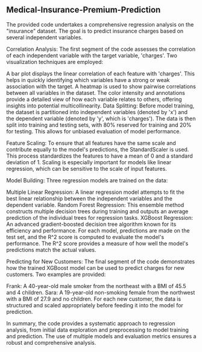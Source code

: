 ## Medical-Insurance-Premium-Prediction

The provided code undertakes a comprehensive regression analysis on the "insurance" dataset. The goal is to predict insurance charges based on several independent variables.

Correlation Analysis:
The first segment of the code assesses the correlation of each independent variable with the target variable, 'charges'. Two visualization techniques are employed:

A bar plot displays the linear correlation of each feature with 'charges'. This helps in quickly identifying which variables have a strong or weak association with the target.
A heatmap is used to show pairwise correlations between all variables in the dataset. The color intensity and annotations provide a detailed view of how each variable relates to others, offering insights into potential multicollinearity.
Data Splitting:
Before model training, the dataset is partitioned into independent variables (denoted by 'x') and the dependent variable (denoted by 'y', which is 'charges'). The data is then split into training and testing sets, with 80% reserved for training and 20% for testing. This allows for unbiased evaluation of model performance.

Feature Scaling:
To ensure that all features have the same scale and contribute equally to the model's predictions, the StandardScaler is used. This process standardizes the features to have a mean of 0 and a standard deviation of 1. Scaling is especially important for models like linear regression, which can be sensitive to the scale of input features.

Model Building:
Three regression models are trained on the data:

Multiple Linear Regression: A linear regression model attempts to fit the best linear relationship between the independent variables and the dependent variable.
Random Forest Regression: This ensemble method constructs multiple decision trees during training and outputs an average prediction of the individual trees for regression tasks.
XGBoost Regression: An advanced gradient-boosted decision tree algorithm known for its efficiency and performance.
For each model, predictions are made on the test set, and the R^2 score is computed to evaluate the model's performance. The R^2 score provides a measure of how well the model's predictions match the actual values.

Predicting for New Customers:
The final segment of the code demonstrates how the trained XGBoost model can be used to predict charges for new customers. Two examples are provided:

Frank: A 40-year-old male smoker from the northeast with a BMI of 45.5 and 4 children.
Sara: A 19-year-old non-smoking female from the northwest with a BMI of 27.9 and no children.
For each new customer, the data is structured and scaled appropriately before feeding it into the model for prediction.

In summary, the code provides a systematic approach to regression analysis, from initial data exploration and preprocessing to model training and prediction. The use of multiple models and evaluation metrics ensures a robust and comprehensive analysis.
